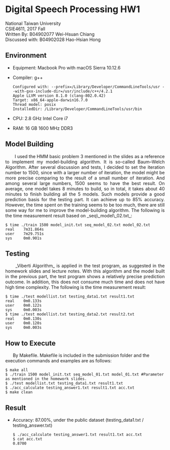 # Digital Speech Processing HW1

National Taiwan University<br>
CSIE4611, 2017 Fall<br>
Written By: B04902077 Wei-Hsuan Chiang<br>
Discussed with: B04902028 Hao-Hsian Hong

## Environment

- Equipment: Macbook Pro with macOS Sierra 10.12.6

- Compiler: g++

  ```shell
  Configured with: --prefix=/Library/Developer/CommandLineTools/usr --with-gxx-include-dir=/usr/include/c++/4.2.1
  Apple LLVM version 8.1.0 (clang-802.0.42)
  Target: x86_64-apple-darwin16.7.0
  Thread model: posix
  InstalledDir: /Library/Developer/CommandLineTools/usr/bin
  ```

- CPU: 2.8 GHz Intel Core i7

- RAM: 16 GB 1600 MHz DDR3

## Model Building

<p align='justify'>&nbsp;&nbsp;&nbsp;&nbsp;&nbsp;&nbsp; I used the HMM basic problem 3 mentioned in the slides as a reference to implement my model-building algorithm. It is so-called Baum–Welch Algorithm. After several discussion and tests, I decided to set the iteration number to 1500, since with a larger number of iteration, the model might be more precise comparing to the result of a small number of iteration. And among several large numbers, 1500 seems to have the best result. On average, one model takes 8 minutes to build, so in total, it takes about 40 minutes to finish building all the 5 models. Such models provide a good prediction basis for the testing part. It can achieve up to 85% accuracy. However, the time spent on the training seems to be too much, there are still some way for me to improve the model-building algorithm. The following is the time measurement result based on _seq\_model\_02.txt_:</p>

```shell
$ time ./train 1500 model_init.txt seq_model_02.txt model_02.txt
real	7m31.864s
user	7m29.751s
sys		0m0.901s
```

<div style="page-break-after: always;"></div>

## Testing

<p align='justify'>&nbsp;&nbsp;&nbsp;&nbsp;&nbsp;&nbsp;_Viberti Algorithm_ is applied in the test program, as suggested in the homework slides and lecture notes. With this algorithm and the model built in the previous part, the test program shows a relatively precise prediction outcome. In addition, this does not consume much time and does not have high time complexity. The following is the time measurement result:</p>

```shell
$ time ./test modellist.txt testing_data1.txt result1.txt
real	0m0.133s
user	0m0.122s
sys		0m0.003s
$ time ./test modellist.txt testing_data2.txt result2.txt
real	0m0.130s
user	0m0.120s
sys		0m0.003s
```

## How to Execute

&nbsp;&nbsp;&nbsp;&nbsp;&nbsp;&nbsp;By Makefile. Makefile is included in the submission folder and the execution commands and examples are as follows:

```shell
$ make all
$ ./train 1500 model_init.txt seq_model_01.txt model_01.txt #Parameter as mentioned in the homework slides.
$ ./test modellist.txt testing_data1.txt result1.txt
$ ./acc_calculate testing_answer1.txt result1.txt acc.txt
$ make clean
```

## Result

- Accuracy: 87.00%, under the public dataset (testing_data1.txt / testing_answer.txt)

  ```shell
  $ ./acc_calculate testing_answer1.txt result1.txt acc.txt
  $ cat acc.txt
  0.8700
  ```





